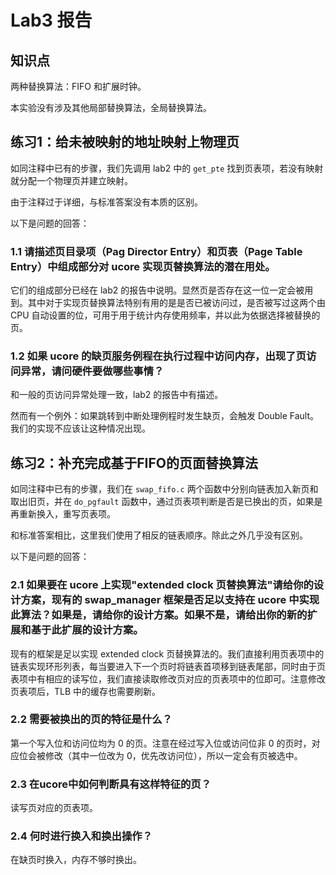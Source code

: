 # Lab3 报告

## 知识点

两种替换算法：FIFO 和扩展时钟。

本实验没有涉及其他局部替换算法，全局替换算法。

## 练习1：给未被映射的地址映射上物理页

如同注释中已有的步骤，我们先调用 lab2 中的 `get_pte` 找到页表项，若没有映射就分配一个物理页并建立映射。

由于注释过于详细，与标准答案没有本质的区别。

以下是问题的回答：

### 1.1 请描述页目录项（Pag Director Entry）和页表（Page Table Entry）中组成部分对 ucore 实现页替换算法的潜在用处。

它们的组成部分已经在 lab2 的报告中说明。显然页是否存在这一位一定会被用到。其中对于实现页替换算法特别有用的是是否已被访问过，是否被写过这两个由 CPU 自动设置的位，可用于用于统计内存使用频率，并以此为依据选择被替换的页。

### 1.2 如果 ucore 的缺页服务例程在执行过程中访问内存，出现了页访问异常，请问硬件要做哪些事情？

和一般的页访问异常处理一致，lab2 的报告中有描述。

然而有一个例外：如果跳转到中断处理例程时发生缺页，会触发 Double Fault。我们的实现不应该让这种情况出现。

## 练习2：补充完成基于FIFO的页面替换算法

如同注释中已有的步骤，我们在 `swap_fifo.c` 两个函数中分别向链表加入新页和取出旧页，并在 `do_pgfault` 函数中，通过页表项判断是否是已换出的页，如果是再重新换入，重写页表项。

和标准答案相比，这里我们使用了相反的链表顺序。除此之外几乎没有区别。

以下是问题的回答：

### 2.1 如果要在 ucore 上实现"extended clock 页替换算法"请给你的设计方案，现有的 swap_manager 框架是否足以支持在 ucore 中实现此算法？如果是，请给你的设计方案。如果不是，请给出你的新的扩展和基于此扩展的设计方案。

现有的框架是足以实现 extended clock 页替换算法的。我们直接利用页表项中的链表实现环形列表，每当要进入下一个页时将链表首项移到链表尾部，同时由于页表项中有相应的读写位，我们直接读取修改页对应的页表项中的位即可。注意修改页表项后，TLB 中的缓存也需要刷新。

### 2.2 需要被换出的页的特征是什么？

第一个写入位和访问位均为 0 的页。注意在经过写入位或访问位非 0 的页时，对应位会被修改（其中一位改为 0，优先改访问位），所以一定会有页被选中。

### 2.3 在ucore中如何判断具有这样特征的页？

读写页对应的页表项。

### 2.4 何时进行换入和换出操作？

在缺页时换入，内存不够时换出。